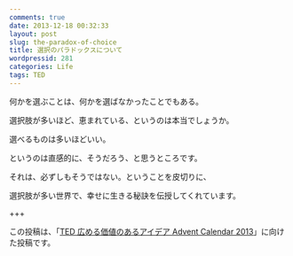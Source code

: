 ```yaml
---
comments: true
date: 2013-12-18 00:32:33
layout: post
slug: the-paradox-of-choice
title: 選択のパラドックスについて
wordpressid: 281
categories: Life
tags: TED
---
```


何かを選ぶことは、何かを選ばなかったことでもある。

選択肢が多いほど、恵まれている、というのは本当でしょうか。


選べるものは多いほどいい。


というのは直感的に、そうだろう、と思うところです。

それは、必ずしもそうではない。ということを皮切りに、


選択肢が多い世界で、幸せに生きる秘訣を伝授してくれています。

<!--more-->



+++

この投稿は、「[TED 広める価値のあるアイデア Advent Calendar 2013](http://www.adventar.org/calendars/158)」に向けた投稿です。

